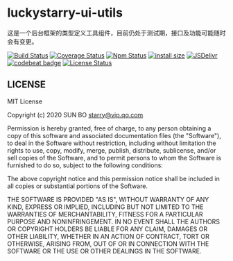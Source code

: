 # luckystarry-ui-utils

这是一个后台框架的类型定义工具组件，目前仍处于测试期，接口及功能可能随时会有变更。

[![Build Status](https://www.travis-ci.org/LuckyStarry/luckystarry-ui-utils.svg?branch=master)](https://www.travis-ci.org/LuckyStarry/luckystarry-ui-utils?branch=master)
[![Coverage Status](https://coveralls.io/repos/github/LuckyStarry/luckystarry-ui-utils/badge.svg?branch=master)](https://coveralls.io/github/LuckyStarry/luckystarry-ui-utils?branch=master)
[![Npm Status](https://img.shields.io/npm/v/luckystarry-ui-utils.svg)](https://www.npmjs.com/package/luckystarry-ui-utils)
[![install size](https://packagephobia.now.sh/badge?p=luckystarry-ui-utils)](https://packagephobia.now.sh/result?p=luckystarry-ui-utils)
[![JSDelivr](https://data.jsdelivr.com/v1/package/npm/luckystarry-ui-utils/badge)](https://www.jsdelivr.com/package/npm/luckystarry-ui-utils)
[![codebeat badge](https://codebeat.co/badges/2a252944-22a5-485c-9031-04f2e5e3b5a1)](https://codebeat.co/projects/github-com-luckystarry-luckystarry-ui-utils-master)
[![License Status](https://img.shields.io/badge/License-MIT-brightgreen.svg)](https://raw.githubusercontent.com/LuckyStarry/luckystarry-ui-utils/master/LICENSE)

## LICENSE

MIT License

Copyright (c) 2020 SUN BO <starry@vip.qq.com>

Permission is hereby granted, free of charge, to any person obtaining a copy
of this software and associated documentation files (the "Software"), to deal
in the Software without restriction, including without limitation the rights
to use, copy, modify, merge, publish, distribute, sublicense, and/or sell
copies of the Software, and to permit persons to whom the Software is
furnished to do so, subject to the following conditions:

The above copyright notice and this permission notice shall be included in all
copies or substantial portions of the Software.

THE SOFTWARE IS PROVIDED "AS IS", WITHOUT WARRANTY OF ANY KIND, EXPRESS OR
IMPLIED, INCLUDING BUT NOT LIMITED TO THE WARRANTIES OF MERCHANTABILITY,
FITNESS FOR A PARTICULAR PURPOSE AND NONINFRINGEMENT. IN NO EVENT SHALL THE
AUTHORS OR COPYRIGHT HOLDERS BE LIABLE FOR ANY CLAIM, DAMAGES OR OTHER
LIABILITY, WHETHER IN AN ACTION OF CONTRACT, TORT OR OTHERWISE, ARISING FROM,
OUT OF OR IN CONNECTION WITH THE SOFTWARE OR THE USE OR OTHER DEALINGS IN THE
SOFTWARE.
